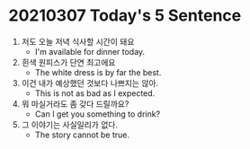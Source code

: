 # 20210307 Today's 5 Sentence



1. 저도 오늘 저녁 식사할 시간이 돼요
   - I'm available for dinner today.
2. 흰색 원피스가 단연 최고에요
   - The white dress is by far the best.
3. 이건 내가 예상했던 것보다 나쁘지는 않아.
   - This is not as bad as I expected.
4. 뭐 마실거라도 좀 갖다 드릴까요?
   - Can I get you something to drink?
5. 그 이야기는 사실일리가 없다.
   - The story cannot be true.